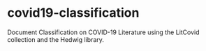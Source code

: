 # covid19-classification
Document Classification on COVID-19 Literature using the LitCovid collection and the Hedwig library. 

